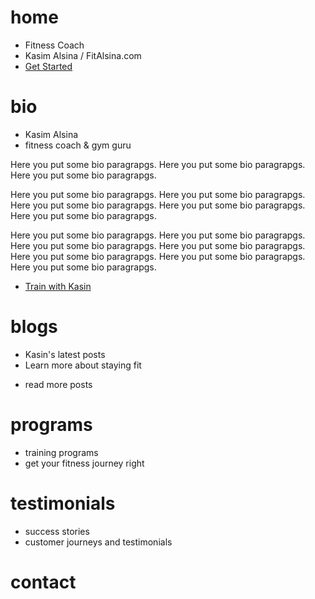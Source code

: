 # home

- Fitness Coach
- Kasim Alsina / FitAlsina.com
- [Get Started](#/contact)



# bio

- Kasim Alsina
- fitness coach & gym guru

Here you put some bio paragrapgs. Here you put some bio paragrapgs. Here you put some bio paragrapgs.

Here you put some bio paragrapgs. Here you put some bio paragrapgs. Here you put some bio paragrapgs. Here you put some bio paragrapgs. Here you put some bio paragrapgs. 

Here you put some bio paragrapgs. Here you put some bio paragrapgs. Here you put some bio paragrapgs. Here you put some bio paragrapgs. Here you put some bio paragrapgs. Here you put some bio paragrapgs. Here you put some bio paragrapgs. 

- [Train with Kasin](/#contact)



# blogs

- Kasin's latest posts
- Learn more about staying fit

<post-previews>

- read more posts



# programs

- training programs
- get your fitness journey right

<program-previews>



# testimonials

- success stories
- customer journeys and testimonials

<testimonial-previews>



# contact



